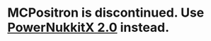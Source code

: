 # MCPositron is discontinued. Use [PowerNukkitX 2.0](https://github.com/PowerNukkitX/PowerNukkitX) instead.
